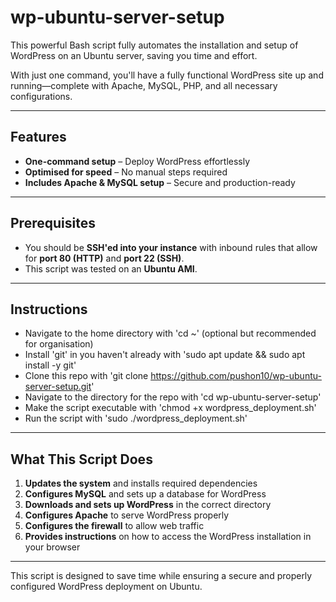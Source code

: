 # wp-ubuntu-server-setup  

This powerful Bash script fully automates the installation and setup of WordPress on an Ubuntu server, saving you time and effort.  

With just one command, you'll have a fully functional WordPress site up and running—complete with Apache, MySQL, PHP, and all necessary configurations.  

---

## Features  

- **One-command setup** – Deploy WordPress effortlessly  
- **Optimised for speed** – No manual steps required  
- **Includes Apache & MySQL setup** – Secure and production-ready  

---

## Prerequisites  

- You should be **SSH'ed into your instance** with inbound rules that allow for **port 80 (HTTP)** and **port 22 (SSH)**.  
- This script was tested on an **Ubuntu AMI**.

---

## Instructions
- Navigate to the home directory with 'cd ~' (optional but recommended for organisation)
- Install 'git' in you haven't already with 'sudo apt update && sudo apt install -y git'
- Clone this repo with 'git clone https://github.com/pushon10/wp-ubuntu-server-setup.git'
- Navigate to the directory for the repo with 'cd wp-ubuntu-server-setup'
- Make the script executable with 'chmod +x wordpress_deployment.sh'
- Run the script with 'sudo ./wordpress_deployment.sh'

---

## What This Script Does  

1. **Updates the system** and installs required dependencies  
2. **Configures MySQL** and sets up a database for WordPress  
3. **Downloads and sets up WordPress** in the correct directory  
4. **Configures Apache** to serve WordPress properly  
5. **Configures the firewall** to allow web traffic  
6. **Provides instructions** on how to access the WordPress installation in your browser  

---

This script is designed to save time while ensuring a secure and properly configured WordPress deployment on Ubuntu.

